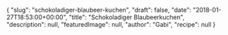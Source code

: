 {
    "slug": "schokoladiger-blaubeer-kuchen",
    "draft": false,
    "date": "2018-01-27T18:53:00+00:00",
    "title": "Schokoladiger Blaubeerkuchen",
    "description": null,
    "featuredImage": null,
    "author": "Gabi",
    "recipe": null
}


